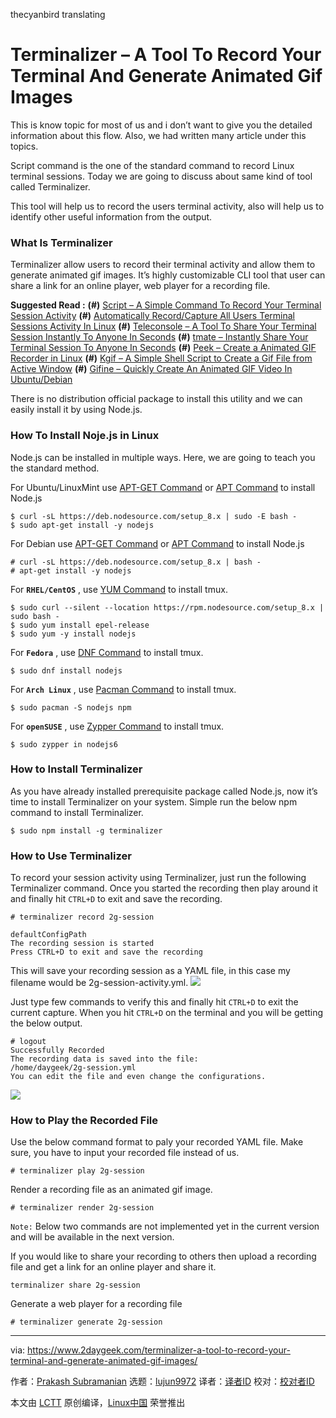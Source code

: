 thecyanbird translating

Terminalizer – A Tool To Record Your Terminal And Generate Animated Gif Images
======
This is know topic for most of us and i don’t want to give you the detailed information about this flow. Also, we had written many article under this topics.

Script command is the one of the standard command to record Linux terminal sessions. Today we are going to discuss about same kind of tool called Terminalizer.

This tool will help us to record the users terminal activity, also will help us to identify other useful information from the output.

### What Is Terminalizer

Terminalizer allow users to record their terminal activity and allow them to generate animated gif images. It’s highly customizable CLI tool that user can share a link for an online player, web player for a recording file.

**Suggested Read :**
**(#)** [Script – A Simple Command To Record Your Terminal Session Activity][1]
**(#)** [Automatically Record/Capture All Users Terminal Sessions Activity In Linux][2]
**(#)** [Teleconsole – A Tool To Share Your Terminal Session Instantly To Anyone In Seconds][3]
**(#)** [tmate – Instantly Share Your Terminal Session To Anyone In Seconds][4]
**(#)** [Peek – Create a Animated GIF Recorder in Linux][5]
**(#)** [Kgif – A Simple Shell Script to Create a Gif File from Active Window][6]
**(#)** [Gifine – Quickly Create An Animated GIF Video In Ubuntu/Debian][7]

There is no distribution official package to install this utility and we can easily install it by using Node.js.

### How To Install Noje.js in Linux

Node.js can be installed in multiple ways. Here, we are going to teach you the standard method.

For Ubuntu/LinuxMint use [APT-GET Command][8] or [APT Command][9] to install Node.js

```
$ curl -sL https://deb.nodesource.com/setup_8.x | sudo -E bash -
$ sudo apt-get install -y nodejs

```

For Debian use [APT-GET Command][8] or [APT Command][9] to install Node.js

```
# curl -sL https://deb.nodesource.com/setup_8.x | bash -
# apt-get install -y nodejs

```

For **`RHEL/CentOS`** , use [YUM Command][10] to install tmux.

```
$ sudo curl --silent --location https://rpm.nodesource.com/setup_8.x | sudo bash -
$ sudo yum install epel-release
$ sudo yum -y install nodejs

```

For **`Fedora`** , use [DNF Command][11] to install tmux.

```
$ sudo dnf install nodejs

```

For **`Arch Linux`** , use [Pacman Command][12] to install tmux.

```
$ sudo pacman -S nodejs npm

```

For **`openSUSE`** , use [Zypper Command][13] to install tmux.

```
$ sudo zypper in nodejs6

```

### How to Install Terminalizer

As you have already installed prerequisite package called Node.js, now it’s time to install Terminalizer on your system. Simple run the below npm command to install Terminalizer.

```
$ sudo npm install -g terminalizer

```

### How to Use Terminalizer

To record your session activity using Terminalizer, just run the following Terminalizer command. Once you started the recording then play around it and finally hit `CTRL+D` to exit and save the recording.

```
# terminalizer record 2g-session

defaultConfigPath
The recording session is started
Press CTRL+D to exit and save the recording

```

This will save your recording session as a YAML file, in this case my filename would be 2g-session-activity.yml.
![][15]

Just type few commands to verify this and finally hit `CTRL+D` to exit the current capture. When you hit `CTRL+D` on the terminal and you will be getting the below output.

```
# logout
Successfully Recorded
The recording data is saved into the file:
/home/daygeek/2g-session.yml
You can edit the file and even change the configurations.

```

![][16]

### How to Play the Recorded File

Use the below command format to paly your recorded YAML file. Make sure, you have to input your recorded file instead of us.

```
# terminalizer play 2g-session

```

Render a recording file as an animated gif image.

```
# terminalizer render 2g-session

```

`Note:` Below two commands are not implemented yet in the current version and will be available in the next version.

If you would like to share your recording to others then upload a recording file and get a link for an online player and share it.

```
terminalizer share 2g-session

```

Generate a web player for a recording file

```
# terminalizer generate 2g-session

```

--------------------------------------------------------------------------------

via: https://www.2daygeek.com/terminalizer-a-tool-to-record-your-terminal-and-generate-animated-gif-images/

作者：[Prakash Subramanian][a]
选题：[lujun9972](https://github.com/lujun9972)
译者：[译者ID](https://github.com/译者ID)
校对：[校对者ID](https://github.com/校对者ID)

本文由 [LCTT](https://github.com/LCTT/TranslateProject) 原创编译，[Linux中国](https://linux.cn/) 荣誉推出

[a]: https://www.2daygeek.com/author/prakash/
[1]: https://www.2daygeek.com/script-command-record-save-your-terminal-session-activity-linux/
[2]: https://www.2daygeek.com/automatically-record-all-users-terminal-sessions-activity-linux-script-command/
[3]: https://www.2daygeek.com/teleconsole-share-terminal-session-instantly-to-anyone-in-seconds/
[4]: https://www.2daygeek.com/tmate-instantly-share-your-terminal-session-to-anyone-in-seconds/
[5]: https://www.2daygeek.com/peek-create-animated-gif-screen-recorder-capture-arch-linux-mint-fedora-ubuntu/
[6]: https://www.2daygeek.com/kgif-create-animated-gif-file-active-window-screen-recorder-capture-arch-linux-mint-fedora-ubuntu-debian-opensuse-centos/
[7]: https://www.2daygeek.com/gifine-create-animated-gif-vedio-recorder-linux-mint-debian-ubuntu/
[8]: https://www.2daygeek.com/apt-get-apt-cache-command-examples-manage-packages-debian-ubuntu-systems/
[9]: https://www.2daygeek.com/apt-command-examples-manage-packages-debian-ubuntu-systems/
[10]: https://www.2daygeek.com/yum-command-examples-manage-packages-rhel-centos-systems/
[11]: https://www.2daygeek.com/dnf-command-examples-manage-packages-fedora-system/
[12]: https://www.2daygeek.com/pacman-command-examples-manage-packages-arch-linux-system/
[13]: https://www.2daygeek.com/zypper-command-examples-manage-packages-opensuse-system/
[14]: data:image/gif;base64,R0lGODlhAQABAIAAAAAAAP///yH5BAEAAAAALAAAAAABAAEAAAIBRAA7
[15]: https://www.2daygeek.com/wp-content/uploads/2018/10/terminalizer-record-2g-session-1.gif
[16]: https://www.2daygeek.com/wp-content/uploads/2018/10/terminalizer-play-2g-session.gif
